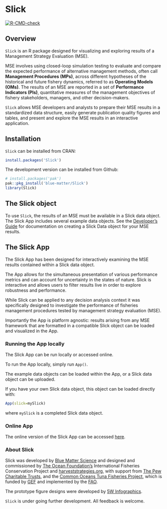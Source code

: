 
<!-- README.md is generated from README.Rmd. Please edit that file -->

# Slick

<!-- badges: start -->

<!-- [![CRAN status](https://www.r-pkg.org/badges/version/Slick)](https://CRAN.R-project.org/package=Slick) -->

[![R-CMD-check](https://github.com/Blue-Matter/Slick/actions/workflows/R-CMD-check.yaml/badge.svg)](https://github.com/Blue-Matter/Slick/actions/workflows/R-CMD-check.yaml)
<!-- badges: end -->

## Overview

`Slick` is an R package designed for visualizing and exploring results
of a Management Strategy Evaluation (MSE).

MSE involves using closed-loop simulation testing to evaluate and
compare the expected performance of alternative management methods,
often call **Management Procedures (MPs)**, across different hypotheses
of the historical and future fishery dynamics, referred to as
**Operating Models (OMs)**. The results of an MSE are reported in a set
of **Performance Indicators (PIs)**, quantitative measures of the
management objectives of fishery stakeholders, managers, and other
decision-makers.

`Slick` allows MSE developers and analysts to prepare their MSE results
in a standardized data structure, easily generate publication quality
figures and tables, and present and explore the MSE results in an
interactive application.

## Installation

`Slick` can be installed from CRAN:

``` r
install.packages('Slick')
```

The development version can be installed from Github:

``` r
# install.packages('pak')
pak::pkg_install('blue-matter/Slick')
library(Slick)
```

## The Slick object

To use `Slick`, the results of an MSE must be available in a Slick data
object. The Slick App includes several example data objects. See the
[Developer’s
Guide](https://slick.bluematterscience.com/articles/DevelopersGuide.html)
for documentation on creating a Slick Data object for your MSE results.

## The Slick App

The Slick App has been designed for interactively examining the MSE
results contained within a Slick data object.

The App allows for the simultaneous presentation of various performance
metrics and can account for uncertainty in the states of nature. Slick
is interactive and allows users to filter results live in order to
explore robustness and performance.

While Slick can be applied to any decision analysis context it was
specifically designed to investigate the performance of fisheries
management procedures tested by management strategy evaluation (MSE).

Importantly the App is platform agnostic: results arising from any MSE
framework that are formatted in a compatible Slick object can be loaded
and visualized in the App.

### Running the App locally

The Slick App can be run locally or accessed online.

To run the App locally, simply run `App()`.

The example data objects can be loaded within the App, or a Slick data
object can be uploaded.

If you have your own Slick data object, this object can be loaded
directly with:

``` r
App(slick=mySlick)
```

where `mySlick` is a completed Slick data object.

### Online App

The online version of the Slick App can be accessed
[here](https://shiny.bluematterscience.com/app/slick).

### About Slick

Slick was developed by [Blue Matter
Science](https://www.bluematterscience.com) and designed and
commissioned by [The Ocean Foundation’s](https://oceanfdn.org/)
International Fisheries Conservation Project and
[harveststrategies.org](https://harveststrategies.org/), with support
from [The Pew Charitable Trusts](https://www.pew.org/en/), and the
[Common Oceans Tuna Fisheries
Project](https://www.fao.org/in-action/commonoceans/what-we-do/tuna-fisheries/en/),
which is funded by
[GEF](https://www.thegef.org/what-we-do/topics/areas-beyond-national-jurisdiction)
and implemented by the
[FAO](https://www.fao.org/in-action/commonoceans/en/).

The prototype figure designs were developed by [5W
Infographics](https://www.5wgraphics.com/).

`Slick` is under going further development. All feedback is welcome.

